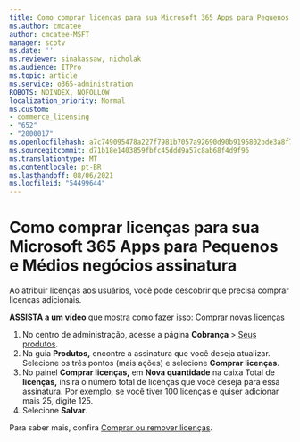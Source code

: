 ```yaml
---
title: Como comprar licenças para sua Microsoft 365 Apps para Pequenos e Médios negócios assinatura
ms.author: cmcatee
author: cmcatee-MSFT
manager: scotv
ms.date: ''
ms.reviewer: sinakassaw, nicholak
ms.audience: ITPro
ms.topic: article
ms.service: o365-administration
ROBOTS: NOINDEX, NOFOLLOW
localization_priority: Normal
ms.custom:
- commerce_licensing
- "652"
- "2000017"
ms.openlocfilehash: a7c749095478a227f7981b7057a92690d90b9195802bde3a8f784e25d1ac03a7
ms.sourcegitcommit: d71b18e1403859fbfc45ddd9a57c8ab68f4d9f96
ms.translationtype: MT
ms.contentlocale: pt-BR
ms.lasthandoff: 08/06/2021
ms.locfileid: "54499644"
---
```

# <a name="how-to-buy-licenses-for-your-microsoft-365-apps-for-business-subscription"></a>Como comprar licenças para sua Microsoft 365 Apps para Pequenos e Médios negócios assinatura

Ao atribuir licenças aos usuários, você pode descobrir que precisa comprar licenças adicionais.

**ASSISTA a um vídeo** que mostra como fazer isso: [Comprar novas licenças](https://go.microsoft.com/fwlink/p/?linkid=2154857)
  
1. No centro de administração, acesse a página **Cobrança** > [Seus produtos](https://go.microsoft.com/fwlink/p/?linkid=842054).
2. Na guia **Produtos,** encontre a assinatura que você deseja atualizar. Selecione os três pontos (mais ações) e selecione **Comprar licenças**.
3. No painel **Comprar licenças,** em **Nova quantidade** na caixa Total de **licenças,** insira o número total de licenças que você deseja para essa assinatura. Por exemplo, se você tiver 100 licenças e quiser adicionar mais 25, digite 125.
4. Selecione **Salvar**.

Para saber mais, confira [Comprar ou remover licenças](/microsoft-365/commerce/licenses/buy-licenses).